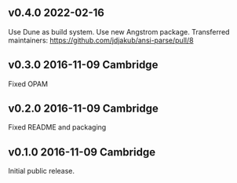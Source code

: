 v0.4.0 2022-02-16
-----------------

Use Dune as build system.
Use new Angstrom package.
Transferred maintainers: https://github.com/jdjakub/ansi-parse/pull/8

v0.3.0 2016-11-09 Cambridge
---------------------------

Fixed OPAM

v0.2.0 2016-11-09 Cambridge
---------------------------

Fixed README and packaging

v0.1.0 2016-11-09 Cambridge
---------------------------

Initial public release.

